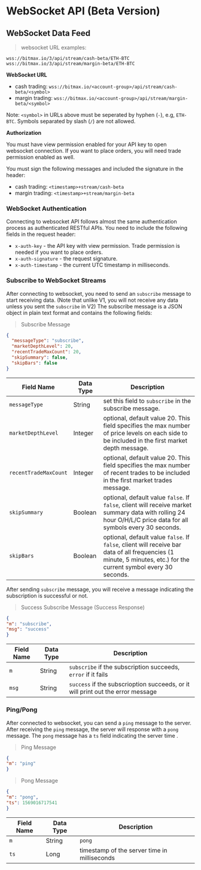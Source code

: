 WebSocket API (Beta Version)
===========================================================

## WebSocket Data Feed 

> websocket URL examples:

```
wss://bitmax.io/3/api/stream/cash-beta/ETH-BTC
wss://bitmax.io/3/api/stream/margin-beta/ETH-BTC
```

**WebSocket URL**

* cash trading: `wss://bitmax.io/<account-group>/api/stream/cash-beta/<symbol>`
* margin trading:  `wss://bitmax.io/<account-group>/api/stream/margin-beta/<symbol>`

Note: `<symbol>` in URLs above must be seperated by hyphen (`-`), e.g, `ETH-BTC`. Symbols separated by slash (`/`) are not allowed. 

**Authorization**

You must have view permission enabled for your API key to open websocket connection. If you want to place orders, you will need trade 
permission enabled as well.

You must sign the following messages and included the signature in the header:

* cash trading: `<timestamp>+stream/cash-beta`
* margin trading: `<timestamp>+stream/margin-beta`


### WebSocket Authentication 

Connecting to websocket API follows almost the same authentication process as authenticated RESTful APIs. You need to include the following
fields in the request header:

* `x-auth-key` - the API key with view permission. Trade permission is needed if you want to place orders.
* `x-auth-signature` - the request signature.
* `x-auth-timestamp` - the current UTC timestamp in milliseconds.


### Subscribe to WebSocket Streams 

After connecting to websocket, you need to send an `subscribe` message to start receiving data. (Note that unlike V1, you will not receive any data unless you sent the `subscribe` in V2) The subscribe message is a JSON object 
in plain text format and contains the following fields:

> Subscribe Message

```json
{
  "messageType": "subscribe",
  "marketDepthLevel": 20,
  "recentTradeMaxCount": 20,
  "skipSummary": false,
  "skipBars": false
}
```

Field Name            | Data Type | Description
--------------------- | --------- | -----------
`messageType`         | String    | set this field to `subscribe` in the subscribe message.
`marketDepthLevel`    | Integer   | optional, default value 20. This field specifies the max number of price levels on each side to be included in the first market depth message.
`recentTradeMaxCount` | Integer   | optional, default value 20. This field specifies the max number of recent trades to be included in the first market trades message.
`skipSummary`         | Boolean   | optional, default value `false`. If `false`, client will receive market summary data with rolling 24 hour O/H/L/C price data for all symbols every 30 seconds.
`skipBars`            | Boolean   | optional, default value `false`. If `false`, client will receive bar data of all frequencies (1 minute, 5 minutes, etc.) for the current symbol every 30 seconds.

After sending `subscribe` message, you will receive a message indicating the subscription is successful or not. 
> Success Subscribe Message (Success Response)

```json
{
"m": "subscribe",
"msg": "success"
}
```
Field Name | Data Type | Description
-----------| --------- | -----------
`m`        | String    | `subscribe` if the subscription succeeds, `error` if it fails
`msg`      | String    | `success` if the subscrioption succeeds, or it will print out the error message

### Ping/Pong

After connected to websocket, you can send a `ping` message to the server. After receiving the `ping` message, the server will response with a `pong` message. The `pong` message has a `ts` field indicating the server time .
> Ping Message

```json
{
"m": "ping"
}
```

> Pong Message

```json
{
"m": "pong",
"ts": 1569016717541
}
```


Field Name | Data Type | Description
-----------| --------- | -----------
`m`        | String    | `pong`
`ts`       | Long      |  timestamp of the server time in milliseconds



